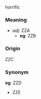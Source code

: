 horrific
### Meaning
+ _adj_: ZZA
    + __eg__: ZZB

### Origin

ZZC

### Synonym

__eg__: ZZD

+ ZZE


